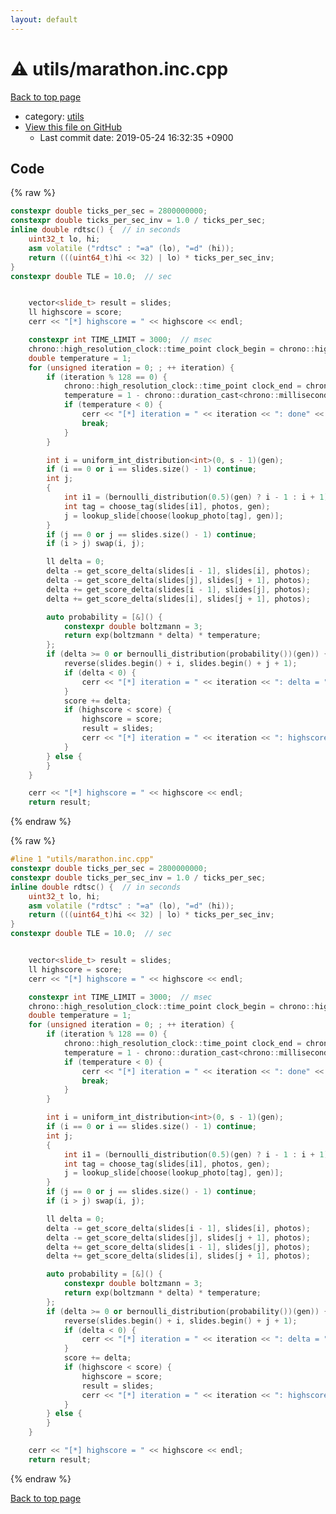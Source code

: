 ```yaml
---
layout: default
---
```


<!-- mathjax config similar to math.stackexchange -->
<script type="text/javascript" async
  src="https://cdnjs.cloudflare.com/ajax/libs/mathjax/2.7.5/MathJax.js?config=TeX-MML-AM_CHTML">
</script>
<script type="text/x-mathjax-config">
  MathJax.Hub.Config({
    TeX: { equationNumbers: { autoNumber: "AMS" }},
    tex2jax: {
      inlineMath: [ ['$','$'] ],
      processEscapes: true
    },
    "HTML-CSS": { matchFontHeight: false },
    displayAlign: "left",
    displayIndent: "2em"
  });
</script>

<script type="text/javascript" src="https://cdnjs.cloudflare.com/ajax/libs/jquery/3.4.1/jquery.min.js"></script>
<script src="https://cdn.jsdelivr.net/npm/jquery-balloon-js@1.1.2/jquery.balloon.min.js" integrity="sha256-ZEYs9VrgAeNuPvs15E39OsyOJaIkXEEt10fzxJ20+2I=" crossorigin="anonymous"></script>
<script type="text/javascript" src="../../assets/js/copy-button.js"></script>
<link rel="stylesheet" href="../../assets/css/copy-button.css" />


# :warning: utils/marathon.inc.cpp

<a href="../../index.html">Back to top page</a>

* category: <a href="../../index.html#2b3583e6e17721c54496bd04e57a0c15">utils</a>
* <a href="{{ site.github.repository_url }}/blob/master/utils/marathon.inc.cpp">View this file on GitHub</a>
    - Last commit date: 2019-05-24 16:32:35 +0900




## Code

<a id="unbundled"></a>
{% raw %}
```cpp
constexpr double ticks_per_sec = 2800000000;
constexpr double ticks_per_sec_inv = 1.0 / ticks_per_sec;
inline double rdtsc() {  // in seconds
    uint32_t lo, hi;
    asm volatile ("rdtsc" : "=a" (lo), "=d" (hi));
    return (((uint64_t)hi << 32) | lo) * ticks_per_sec_inv;
}
constexpr double TLE = 10.0;  // sec


    vector<slide_t> result = slides;
    ll highscore = score;
    cerr << "[*] highscore = " << highscore << endl;

    constexpr int TIME_LIMIT = 3000;  // msec
    chrono::high_resolution_clock::time_point clock_begin = chrono::high_resolution_clock::now();
    double temperature = 1;
    for (unsigned iteration = 0; ; ++ iteration) {
        if (iteration % 128 == 0) {
            chrono::high_resolution_clock::time_point clock_end = chrono::high_resolution_clock::now();
            temperature = 1 - chrono::duration_cast<chrono::milliseconds>(clock_end - clock_begin).count() / TIME_LIMIT;
            if (temperature < 0) {
                cerr << "[*] iteration = " << iteration << ": done" << endl;
                break;
            }
        }

        int i = uniform_int_distribution<int>(0, s - 1)(gen);
        if (i == 0 or i == slides.size() - 1) continue;
        int j;
        {
            int i1 = (bernoulli_distribution(0.5)(gen) ? i - 1 : i + 1);
            int tag = choose_tag(slides[i1], photos, gen);
            j = lookup_slide[choose(lookup_photo[tag], gen)];
        }
        if (j == 0 or j == slides.size() - 1) continue;
        if (i > j) swap(i, j);

        ll delta = 0;
        delta -= get_score_delta(slides[i - 1], slides[i], photos);
        delta -= get_score_delta(slides[j], slides[j + 1], photos);
        delta += get_score_delta(slides[i - 1], slides[j], photos);
        delta += get_score_delta(slides[i], slides[j + 1], photos);

        auto probability = [&]() {
            constexpr double boltzmann = 3;
            return exp(boltzmann * delta) * temperature;
        };
        if (delta >= 0 or bernoulli_distribution(probability())(gen)) {
            reverse(slides.begin() + i, slides.begin() + j + 1);
            if (delta < 0) {
                cerr << "[*] iteration = " << iteration << ": delta = " << delta << ": p = " << probability() << endl;
            }
            score += delta;
            if (highscore < score) {
                highscore = score;
                result = slides;
                cerr << "[*] iteration = " << iteration << ": highscore = " << highscore << endl;
            }
        } else {
        }
    }

    cerr << "[*] highscore = " << highscore << endl;
    return result;

```
{% endraw %}

<a id="bundled"></a>
{% raw %}
```cpp
#line 1 "utils/marathon.inc.cpp"
constexpr double ticks_per_sec = 2800000000;
constexpr double ticks_per_sec_inv = 1.0 / ticks_per_sec;
inline double rdtsc() {  // in seconds
    uint32_t lo, hi;
    asm volatile ("rdtsc" : "=a" (lo), "=d" (hi));
    return (((uint64_t)hi << 32) | lo) * ticks_per_sec_inv;
}
constexpr double TLE = 10.0;  // sec


    vector<slide_t> result = slides;
    ll highscore = score;
    cerr << "[*] highscore = " << highscore << endl;

    constexpr int TIME_LIMIT = 3000;  // msec
    chrono::high_resolution_clock::time_point clock_begin = chrono::high_resolution_clock::now();
    double temperature = 1;
    for (unsigned iteration = 0; ; ++ iteration) {
        if (iteration % 128 == 0) {
            chrono::high_resolution_clock::time_point clock_end = chrono::high_resolution_clock::now();
            temperature = 1 - chrono::duration_cast<chrono::milliseconds>(clock_end - clock_begin).count() / TIME_LIMIT;
            if (temperature < 0) {
                cerr << "[*] iteration = " << iteration << ": done" << endl;
                break;
            }
        }

        int i = uniform_int_distribution<int>(0, s - 1)(gen);
        if (i == 0 or i == slides.size() - 1) continue;
        int j;
        {
            int i1 = (bernoulli_distribution(0.5)(gen) ? i - 1 : i + 1);
            int tag = choose_tag(slides[i1], photos, gen);
            j = lookup_slide[choose(lookup_photo[tag], gen)];
        }
        if (j == 0 or j == slides.size() - 1) continue;
        if (i > j) swap(i, j);

        ll delta = 0;
        delta -= get_score_delta(slides[i - 1], slides[i], photos);
        delta -= get_score_delta(slides[j], slides[j + 1], photos);
        delta += get_score_delta(slides[i - 1], slides[j], photos);
        delta += get_score_delta(slides[i], slides[j + 1], photos);

        auto probability = [&]() {
            constexpr double boltzmann = 3;
            return exp(boltzmann * delta) * temperature;
        };
        if (delta >= 0 or bernoulli_distribution(probability())(gen)) {
            reverse(slides.begin() + i, slides.begin() + j + 1);
            if (delta < 0) {
                cerr << "[*] iteration = " << iteration << ": delta = " << delta << ": p = " << probability() << endl;
            }
            score += delta;
            if (highscore < score) {
                highscore = score;
                result = slides;
                cerr << "[*] iteration = " << iteration << ": highscore = " << highscore << endl;
            }
        } else {
        }
    }

    cerr << "[*] highscore = " << highscore << endl;
    return result;

```
{% endraw %}

<a href="../../index.html">Back to top page</a>

